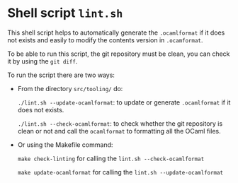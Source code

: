 # Shell script `lint.sh`

This shell script helps to automatically generate the `.ocamlformat` if it does not exists and easily to modify the contents version in `.ocamformat`. 

To be able to run this script, the git repository must be clean, you can check it by using the `git diff`.

To run the script there are two ways:
- From the directory `src/tooling/` do:
  
  `./lint.sh --update-ocamlformat`: to update or generate `.ocamlformat` if it does not exists.

  `./lint.sh --check-ocamlformat`: to check whether the git repository is clean or not and call the `ocamlformat` to formatting all the OCaml files.

- Or using the Makefile command:
  
  `make check-linting` for calling the `lint.sh --check-ocamlformat`

  `make update-ocamlformat` for calling the `lint.sh --update-ocamlformat`

